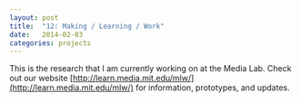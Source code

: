 ```yaml
---
layout: post
title:  "12: Making / Learning / Work"
date:   2014-02-03
categories: projects
---
```


This is the research that I am currently working on at the Media Lab. Check out our website [http://learn.media.mit.edu/mlw/](http://learn.media.mit.edu/mlw/) for information, prototypes, and updates.

